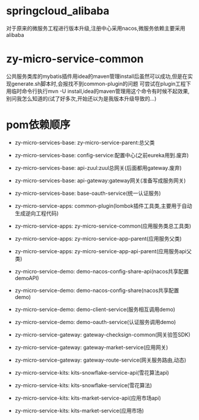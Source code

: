 # springcloud_alibaba
对于原来的微服务工程进行版本升级,注册中心采用nacos,微服务依赖主要采用alibaba

# zy-micro-service-common
公共服务类库的mybatis插件用idea的maven管理install后虽然可以成功,但是在实现generate.sh脚本时,会报找不到common-plugin的问题
可尝试在plugin工程下用临时命令行执行mvn -U install,idea的maven管理用这个命令有时候不起效果,别问我怎么知道的(试了好多次,开始还以为是我版本升级导致的...)

# pom依赖顺序
- zy-micro-services-base: zy-micro-service-parent:总父类
- zy-micro-services-base: config-service:配置中心(之前eureka用到.废弃)
- zy-micro-services-base: api-zuul:zuul总网关(后面都用gateway.废弃)
- zy-micro-services-base: api-gateway:gateway网关(准备写成服务网关)
- zy-micro-services-base: base-oauth-service(统一认证服务)

- zy-micro-service-apps: common-plugin(lombok插件工具类,主要用于自动生成逆向工程代码)
- zy-micro-service-apps: zy-micro-service-common(应用服务类总工具类)
- zy-micro-service-apps: zy-micro-service-app-parent(应用服务父类)
- zy-micro-service-apps: zy-micro-service-app-api-parent(应用服务api父类)

- zy-micro-service-demo: demo-nacos-config-share-api(nacos共享配置demoAPI)
- zy-micro-service-demo: demo-nacos-config-share(nacos共享配置demo)
- zy-micro-service-demo: demo-client-service(服务相互调用demo)
- zy-micro-service-demo: demo-oauth-service(认证服务调用demo)

- zy-micro-service-gateway: gateway-checksign-common(网关验签SDK)
- zy-micro-service-gateway: gateway-market-service(应用网关)
- zy-micro-service-gateway: gateway-route-service(网关服务路由,动态)

- zy-micro-service-kits: kits-snowflake-service-api(雪花算法api)
- zy-micro-service-kits: kits-snowflake-service(雪花算法)
- zy-micro-service-kits: kits-market-service-api(应用市场api)
- zy-micro-service-kits: kits-market-service(应用市场)




